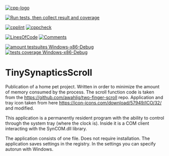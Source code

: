 [![cpp-logo](https://img.shields.io/badge/C++v14-Solutions-blue.svg?style=flat&logo=c%2B%2B)](
https://en.wikipedia.org/wiki/C++
)

[![Run tests, then collect result and coverage](https://github.com/Alex0vSky/turbo-octo-adventure/actions/workflows/TestsResultAndCoverage.yml/badge.svg)](https://github.com/Alex0vSky/turbo-octo-adventure/actions/workflows/TestsResultAndCoverage.yml)

[![cpplint](https://gist.githubusercontent.com/Alex0vSky/2af621bdd237231125e907ea81b1f8a8/raw/GoogleStyle_cpplint.svg)](
https://Alex0vSky.github.io/sturdy-octo-disco/cpplint.xml
)
[![cppcheck](https://gist.githubusercontent.com/Alex0vSky/2af621bdd237231125e907ea81b1f8a8/raw/StaticAnalysis_cppcheck.svg)](
https://Alex0vSky.github.io/sturdy-octo-disco/cppcheck.xml
)

[![LinesOfСode](
https://gist.githubusercontent.com/Alex0vSky/2af621bdd237231125e907ea81b1f8a8/raw/Metrixpp-LinesOfСode.svg
)](
https://Alex0vSky.github.io/sturdy-octo-disco/metrixpp.txt
)
[![Comments](
https://gist.githubusercontent.com/Alex0vSky/2af621bdd237231125e907ea81b1f8a8/raw/Metrixpp-Comments.svg
)](
https://Alex0vSky.github.io/sturdy-octo-disco/metrixpp.txt
)

[![amount testsuites Windows-x86-Debug](
https://gist.githubusercontent.com/Alex0vSky/2af621bdd237231125e907ea81b1f8a8/raw/GoogleTest-testsuites-Windows-x86-Debug.svg
)](
https://Alex0vSky.github.io/sturdy-octo-disco/GoogleTestCombinedOutput/GoogleTestCombinedOutput.html
)
[![tests coverage Windows-x86-Debug](
https://gist.githubusercontent.com/Alex0vSky/2af621bdd237231125e907ea81b1f8a8/raw/TestsCoverage-Occ-Windows-x86-Debug.svg
)](
https://Alex0vSky.github.io/sturdy-octo-disco/HtmlReportOcc/index.html
)

# TinySynapticsScroll
Publication of a home pet project.
Written in order to minimize the amount of memory consumed by the process.
The scroll function code is taken from the https://github.com/awahlig/two-finger-scroll repo.
Application and tray icon taken from here https://icon-icons.com/download/57949/ICO/32/ and modified.

This application is a permanently resident program with the ability to control through the system tray (where the clock is).
Inside it is a COM client interacting with the SynCOM.dll library.

The application consists of one file. Does not require installation. The application saves settings in the registry. In the settings you can specify autorun with Windows.
